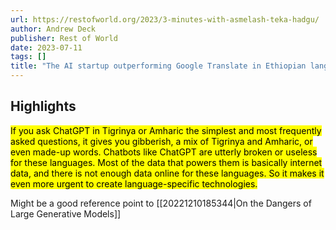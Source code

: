 ```yaml
---
url: https://restofworld.org/2023/3-minutes-with-asmelash-teka-hadgu/
author: Andrew Deck
publisher: Rest of World
date: 2023-07-11
tags: []
title: "The AI startup outperforming Google Translate in Ethiopian languages"
---
```


## Highlights
<mark>If you ask ChatGPT in Tigrinya or Amharic the simplest and most frequently asked questions, it gives you gibberish, a mix of Tigrinya and Amharic, or even made-up words. Chatbots like ChatGPT are utterly broken or useless for these languages. Most of the data that powers them is basically internet data, and there is not enough data online for these languages. So it makes it even more urgent to create language-specific technologies.</mark>

Might be a good reference point to [[20221210185344|On the Dangers of Large Generative Models]]